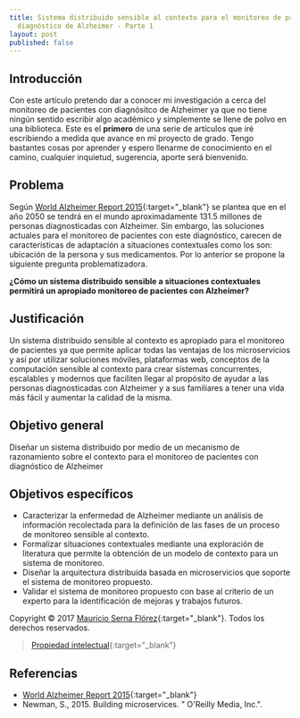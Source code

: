 ```yaml
---
title: Sistema distribuido sensible al contexto para el monitoreo de pacientes con
  diagnóstico de Alzheimer - Parte 1
layout: post
published: false
---
```


## Introducción

Con este artículo pretendo dar a conocer mi investigación a cerca del monitoreo de pacientes con diagnósitco de Alzheimer ya que no tiene ningún sentido escribir algo académico y simplemente se llene de polvo en una biblioteca. Este es el **primero** de una serie de artículos que iré escribiendo a medida que avance en mi proyecto de grado.
Tengo bastantes cosas por aprender y espero llenarme de conocimiento en el camino, cualquier inquietud, sugerencia, aporte será bienvenido.

## Problema

Según [World Alzheimer Report 2015](http://www.worldalzreport2015.org/downloads/world-alzheimer-report-2015.pdf){:target="_blank"} se plantea que en el año 2050 se tendrá en el mundo aproximadamente 131.5 millones de personas diagnosticadas con Alzheimer. Sin embargo, las soluciones actuales para el monitoreo de pacientes con este diagnóstico, carecen de características de adaptación a situaciones contextuales como los son: ubicación de la persona y sus medicamentos. Por lo anterior se propone la siguiente pregunta problematizadora.

**¿Cómo un sistema distribuido sensible a situaciones contextuales permitirá un apropiado monitoreo de pacientes con Alzheimer?**

## Justificación

Un sistema distribuido sensible al contexto es apropiado para el monitoreo de pacientes ya que permite aplicar todas las ventajas de los microservicios y así por utilizar soluciones móviles, plataformas web, conceptos de la computación sensible al contexto para crear sistemas concurrentes, escalables y modernos que faciliten llegar al propósito de ayudar a las personas diagnosticadas con Alzheimer y a sus familiares a tener una vida más fácil y aumentar la calidad de la misma.

## Objetivo general

Diseñar un sistema distribuido por medio de un mecanismo de razonamiento sobre el contexto para el monitoreo de pacientes con diagnóstico de Alzheimer

## Objetivos específicos

- Caracterizar la enfermedad de Alzheimer mediante un análisis de información recolectada para la definición de las fases de un proceso de monitoreo sensible al contexto.
- Formalizar situaciones contextuales mediante una exploración de literatura que permite la obtención de un modelo de contexto para un sistema de monitoreo.
- Diseñar la arquitectura distribuida basada en microservicios que soporte el sistema de monitoreo propuesto.
- Validar el sistema de monitoreo propuesto con base al criterio de un experto para la identificación de mejoras y trabajos futuros.

Copyright © 2017 [Mauricio Serna Flórez](https://www.mauricioserna.me){:target="_blank"}. Todos los derechos reservados.

> [Propiedad intelectual](http://www.cide.edu.co/cidevirtual/file.php/1/Normatividad_Derechos_de_Autor.pdf){:target="_blank"}

## Referencias

- [World Alzheimer Report 2015](http://www.worldalzreport2015.org/downloads/world-alzheimer-report-2015.pdf){:target="_blank"}
- Newman, S., 2015. Building microservices. " O'Reilly Media, Inc.".

